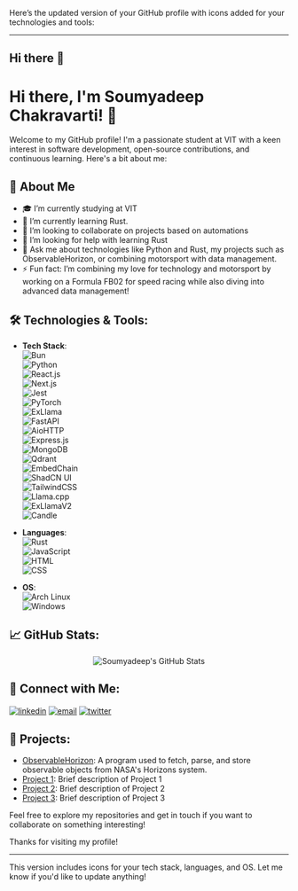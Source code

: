 Here’s the updated version of your GitHub profile with icons added for your technologies and tools:

---

## Hi there 👋  
# Hi there, I'm Soumyadeep Chakravarti! 👋

Welcome to my GitHub profile! I'm a passionate student at VIT with a keen interest in software development, open-source contributions, and continuous learning. Here's a bit about me:

## 🚀 About Me  
- 🎓 I’m currently studying at VIT  
- 🌱 I’m currently learning Rust.  
- 👯 I’m looking to collaborate on projects based on automations  
- 🤔 I’m looking for help with learning Rust  
- 💬 Ask me about technologies like Python and Rust, my projects such as ObservableHorizon, or combining motorsport with data management.
- ⚡ Fun fact: I’m combining my love for technology and motorsport by working on a Formula FB02 for speed racing while also diving into advanced data management!

## 🛠️ Technologies & Tools:
- **Tech Stack**:  
  ![Bun](https://img.shields.io/badge/-Bun-05122A?style=flat&logo=bun)  
  ![Python](https://img.shields.io/badge/-Python-05122A?style=flat&logo=python)  
  ![React.js](https://img.shields.io/badge/-React-05122A?style=flat&logo=react)  
  ![Next.js](https://img.shields.io/badge/-Next.js-05122A?style=flat&logo=next.js)  
  ![Jest](https://img.shields.io/badge/-Jest-05122A?style=flat&logo=jest)  
  ![PyTorch](https://img.shields.io/badge/-PyTorch-05122A?style=flat&logo=pytorch)  
  ![ExLlama](https://img.shields.io/badge/-ExLlama-05122A?style=flat&logo=python)  
  ![FastAPI](https://img.shields.io/badge/-FastAPI-05122A?style=flat&logo=fastapi)  
  ![AioHTTP](https://img.shields.io/badge/-AioHTTP-05122A?style=flat&logo=python)  
  ![Express.js](https://img.shields.io/badge/-Express-05122A?style=flat&logo=express)  
  ![MongoDB](https://img.shields.io/badge/-MongoDB-05122A?style=flat&logo=mongodb)  
  ![Qdrant](https://img.shields.io/badge/-Qdrant-05122A?style=flat&logo=python)  
  ![EmbedChain](https://img.shields.io/badge/-EmbedChain-05122A?style=flat&logo=python)  
  ![ShadCN UI](https://img.shields.io/badge/-ShadCN_UI-05122A?style=flat&logo=python)  
  ![TailwindCSS](https://img.shields.io/badge/-TailwindCSS-05122A?style=flat&logo=tailwindcss)  
  ![Llama.cpp](https://img.shields.io/badge/-Llama.cpp-05122A?style=flat&logo=python)  
  ![ExLlamaV2](https://img.shields.io/badge/-ExLlamaV2-05122A?style=flat&logo=python)  
  ![Candle](https://img.shields.io/badge/-Candle-05122A?style=flat&logo=python)  

- **Languages**:  
  ![Rust](https://img.shields.io/badge/-Rust-05122A?style=flat&logo=rust)  
  ![JavaScript](https://img.shields.io/badge/-JavaScript-05122A?style=flat&logo=javascript)  
  ![HTML](https://img.shields.io/badge/-HTML-05122A?style=flat&logo=html5)  
  ![CSS](https://img.shields.io/badge/-CSS-05122A?style=flat&logo=css3)  

- **OS**:  
  ![Arch Linux](https://img.shields.io/badge/-Arch_Linux-05122A?style=flat&logo=archlinux)  
  ![Windows](https://img.shields.io/badge/-Windows-05122A?style=flat&logo=windows)  

## 📈 GitHub Stats:  
<p align="center">  
  <img src="https://github-readme-stats.vercel.app/api?username=Soumyadeep-Chakravarti&show_icons=true&theme=radical" alt="Soumyadeep's GitHub Stats" />  
</p>

## 🔗 Connect with Me:  
<p align="left">  
<a href="https://linkedin.com/in/soumyadeep-chakravarti-03237028a/" target="blank"><img align="center" src="https://img.shields.io/badge/-LinkedIn-0077B5?style=flat&logo=Linkedin&logoColor=white" alt="linkedin" /></a>  
<a href="mailto:youremail@example.com" target="blank"><img align="center" src="https://img.shields.io/badge/-Email-D14836?style=flat&logo=Gmail&logoColor=white" alt="email"/></a>  
<a href="https://twitter.com/yourtwitterprofile" target="blank"><img align="center" src="https://img.shields.io/badge/-Twitter-1DA1F2?style=flat&logo=Twitter&logoColor=white" alt="twitter" /></a>  
</p>

## 📂 Projects:  
- [ObservableHorizon](https://github.com/Soumyadeep-Chakravarti/ObservableHorizon): A program used to fetch, parse, and store observable objects from NASA's Horizons system.  
- [Project 1](https://github.com/Soumyadeep-Chakravarti/Project1): Brief description of Project 1  
- [Project 2](https://github.com/Soumyadeep-Chakravarti/Project2): Brief description of Project 2  
- [Project 3](https://github.com/Soumyadeep-Chakravarti/Project3): Brief description of Project 3  

Feel free to explore my repositories and get in touch if you want to collaborate on something interesting!

Thanks for visiting my profile!

---

This version includes icons for your tech stack, languages, and OS. Let me know if you'd like to update anything!
